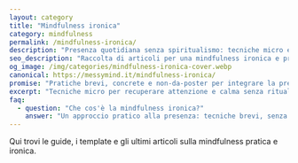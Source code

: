```yaml
---
layout: category
title: "Mindfulness ironica"
category: mindfulness
permalink: /mindfulness-ironica/
description: "Presenza quotidiana senza spiritualismo: tecniche micro e ironiche per recuperare attenzione nel lavoro."
seo_description: "Raccolta di articoli per una mindfulness ironica e pratica: esercizi rapidi e riflessioni per restare presenti senza trasformarsi in guru." 
og_image: /img/categories/mindfulness-ironica-cover.webp
canonical: https://messymind.it/mindfulness-ironica/
promise: "Pratiche brevi, concrete e non-da-poster per integrare la presenza nella giornata di lavoro."
excerpt: "Tecniche micro per recuperare attenzione e calma senza rituali complicati."
faq:
  - question: "Che cos'è la mindfulness ironica?"
    answer: "Un approccio pratico alla presenza: tecniche brevi, senza spiritualismo zuccheroso."
---
```


Qui trovi le guide, i template e gli ultimi articoli sulla mindfulness pratica e ironica.
